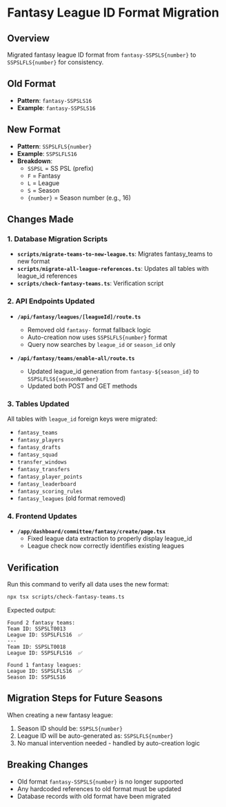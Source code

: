 # Fantasy League ID Format Migration

## Overview
Migrated fantasy league ID format from `fantasy-SSPSLS{number}` to `SSPSLFLS{number}` for consistency.

## Old Format
- **Pattern**: `fantasy-SSPSLS16`
- **Example**: `fantasy-SSPSLS16`

## New Format
- **Pattern**: `SSPSLFLS{number}`
- **Example**: `SSPSLFLS16`
- **Breakdown**: 
  - `SSPSL` = SS PSL (prefix)
  - `F` = Fantasy
  - `L` = League
  - `S` = Season
  - `{number}` = Season number (e.g., 16)

## Changes Made

### 1. Database Migration Scripts
- **`scripts/migrate-teams-to-new-league.ts`**: Migrates fantasy_teams to new format
- **`scripts/migrate-all-league-references.ts`**: Updates all tables with league_id references
- **`scripts/check-fantasy-teams.ts`**: Verification script

### 2. API Endpoints Updated
- **`/api/fantasy/leagues/[leagueId]/route.ts`**
  - Removed old `fantasy-` format fallback logic
  - Auto-creation now uses `SSPSLFLS{number}` format
  - Query now searches by `league_id` or `season_id` only

- **`/api/fantasy/teams/enable-all/route.ts`**
  - Updated league_id generation from `fantasy-${season_id}` to `SSPSLFLS${seasonNumber}`
  - Updated both POST and GET methods

### 3. Tables Updated
All tables with `league_id` foreign keys were migrated:
- `fantasy_teams`
- `fantasy_players`
- `fantasy_drafts`
- `fantasy_squad`
- `transfer_windows`
- `fantasy_transfers`
- `fantasy_player_points`
- `fantasy_leaderboard`
- `fantasy_scoring_rules`
- `fantasy_leagues` (old format removed)

### 4. Frontend Updates
- **`/app/dashboard/committee/fantasy/create/page.tsx`**
  - Fixed league data extraction to properly display league_id
  - League check now correctly identifies existing leagues

## Verification

Run this command to verify all data uses the new format:
```bash
npx tsx scripts/check-fantasy-teams.ts
```

Expected output:
```
Found 2 fantasy teams:
Team ID: SSPSLT0013
League ID: SSPSLFLS16  ✅
---
Team ID: SSPSLT0018
League ID: SSPSLFLS16  ✅

Found 1 fantasy leagues:
League ID: SSPSLFLS16  ✅
Season ID: SSPSLS16
```

## Migration Steps for Future Seasons

When creating a new fantasy league:
1. Season ID should be: `SSPSLS{number}`
2. League ID will be auto-generated as: `SSPSLFLS{number}`
3. No manual intervention needed - handled by auto-creation logic

## Breaking Changes
- Old format `fantasy-SSPSLS{number}` is no longer supported
- Any hardcoded references to old format must be updated
- Database records with old format have been migrated
